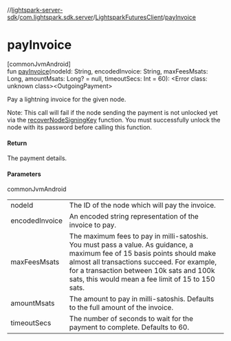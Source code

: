 //[lightspark-server-sdk](../../../index.md)/[com.lightspark.sdk.server](../index.md)/[LightsparkFuturesClient](index.md)/[payInvoice](pay-invoice.md)

# payInvoice

[commonJvmAndroid]\
fun [payInvoice](pay-invoice.md)(nodeId: String, encodedInvoice: String, maxFeesMsats: Long, amountMsats: Long? = null, timeoutSecs: Int = 60): &lt;Error class: unknown class&gt;&lt;OutgoingPayment&gt;

Pay a lightning invoice for the given node.

Note: This call will fail if the node sending the payment is not unlocked yet via the [recoverNodeSigningKey](recover-node-signing-key.md) function. You must successfully unlock the node with its password before calling this function.

#### Return

The payment details.

#### Parameters

commonJvmAndroid

| | |
|---|---|
| nodeId | The ID of the node which will pay the invoice. |
| encodedInvoice | An encoded string representation of the invoice to pay. |
| maxFeesMsats | The maximum fees to pay in milli-satoshis. You must pass a value.     As guidance, a maximum fee of 15 basis points should make almost all transactions succeed. For example,     for a transaction between 10k sats and 100k sats, this would mean a fee limit of 15 to 150 sats. |
| amountMsats | The amount to pay in milli-satoshis. Defaults to the full amount of the invoice. |
| timeoutSecs | The number of seconds to wait for the payment to complete. Defaults to 60. |
